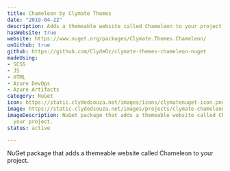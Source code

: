 ```yaml
---
title: Chameleon by Clymate Themes
date: "2019-04-22"
description: Adds a themeable website called Chameleon to your project.
hasWebsite: true
website: https://www.nuget.org/packages/Clymate.Themes.Chameleon/
onGithub: true
github: https://github.com/ClydeDz/clymate-themes-chameleon-nuget
madeUsing:
- SCSS
- JS
- HTML
- Azure DevOps
- Azure Artifacts
category: NuGet
icon: https://static.clydedsouza.net/images/icons/clymatenuget-icon.png
image: https://static.clydedsouza.net/images/projects/clymate-chameleon-theme.png
imageDescription: NuGet package that adds a themeable website called Chameleon to
  your project.
status: active

---
```


NuGet package that adds a themeable website called Chameleon to your project.